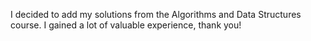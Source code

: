 I decided to add my solutions from the Algorithms and Data Structures course. I gained a lot of valuable experience, thank you!
